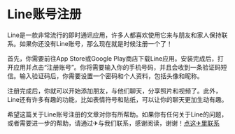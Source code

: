 # Line账号注册

Line是一款非常流行的即时通讯应用，许多人都喜欢使用它来与朋友和家人保持联系。如果你还没有Line账号，那么现在就是时候注册一个了！

首先，你需要前往App Store或Google Play商店下载Line应用。安装完成后，打开应用并点击“注册账号”。你将需要输入你的手机号码，并且会收到一条验证码短信。输入验证码后，你需要设置一个密码和个人资料，包括头像和昵称。

注册完成后，你就可以开始添加朋友，与他们聊天，分享照片和视频了。此外，Line还有许多有趣的功能，比如表情符号和贴纸，可以让你的聊天更加生动有趣。

希望这篇关于Line账号注册的文章对你有所帮助。如果你有任何关于Line的问题，或者需要进一步的帮助，请通过✈与我们联系，感谢阅读，谢谢！[点这✈里联系](https://gg.k02.cc)